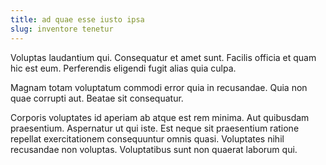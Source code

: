 ```yaml
---
title: ad quae esse iusto ipsa
slug: inventore tenetur
---
```


Voluptas laudantium qui. Consequatur et amet sunt. Facilis officia et quam hic est eum. Perferendis eligendi fugit alias quia culpa.

Magnam totam voluptatum commodi error quia in recusandae. Quia non quae corrupti aut. Beatae sit consequatur.

Corporis voluptates id aperiam ab atque est rem minima. Aut quibusdam praesentium. Aspernatur ut qui iste. Est neque sit praesentium ratione repellat exercitationem consequuntur omnis quasi. Voluptates nihil recusandae non voluptas. Voluptatibus sunt non quaerat laborum qui.
